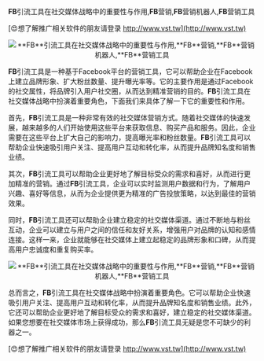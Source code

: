 **FB**引流工具在社交媒体战略中的重要性与作用,**FB**营销,**FB**营销机器人,**FB**营销工具

[😍想了解推广相关软件的朋友请登录 http://www.vst.tw](http://www.vst.tw)

 <center><img src="https://vst.tw/MP4/tuiguang/png/6.png" alt="**FB**引流工具在社交媒体战略中的重要性与作用,**FB**营销,**FB**营销机器人,**FB**营销工具"></center>

**FB**引流工具是一种基于Facebook平台的营销工具，它可以帮助企业在Facebook上建立品牌形象、扩大粉丝数量、提升曝光率等。它的主要作用是通过Facebook的社交属性，将品牌引入用户社交圈，从而达到精准营销的目的。**FB**引流工具在社交媒体战略中扮演着重要角色，下面我们来具体了解一下它的重要性和作用。

首先，**FB**引流工具是一种非常有效的社交媒体营销方式。随着社交媒体的快速发展，越来越多的人们开始使用这些平台来获取信息、购买产品和服务。因此，企业需要在这些平台上扩大自己的影响力，提高曝光率和粉丝数量。**FB**引流工具可以帮助企业快速吸引用户关注、提高用户互动和转化率，从而提升品牌知名度和销售业绩。

其次，**FB**引流工具可以帮助企业更好地了解目标受众的需求和喜好，从而进行更加精准的营销。通过**FB**引流工具，企业可以实时监测用户数据和行为，了解用户兴趣、喜好等信息，从而为企业提供更为精准的广告投放策略，以达到最佳的营销效果。

同时，**FB**引流工具还可以帮助企业建立稳定的社交媒体渠道。通过不断地与粉丝互动，企业可以建立与用户之间的信任和友好关系，增强用户对品牌的认知和感情连接。这样一来，企业就能够在社交媒体上建立起稳定的品牌形象和口碑，从而提高用户忠诚度和重复购买率。

 <center><img src="https://vst.tw/MP4/tuiguang/png/1.png" alt="**FB**引流工具在社交媒体战略中的重要性与作用,**FB**营销,**FB**营销机器人,**FB**营销工具"></center>

总而言之，**FB**引流工具在社交媒体战略中扮演着重要角色。它可以帮助企业快速吸引用户关注、提高用户互动和转化率，从而提升品牌知名度和销售业绩。此外，它还可以帮助企业更好地了解目标受众的需求和喜好，建立稳定的社交媒体渠道。如果您想要在社交媒体市场上获得成功，那么**FB**引流工具无疑是您不可缺少的利器之一。

[😍想了解推广相关软件的朋友请登录 http://www.vst.tw](http://www.vst.tw)



